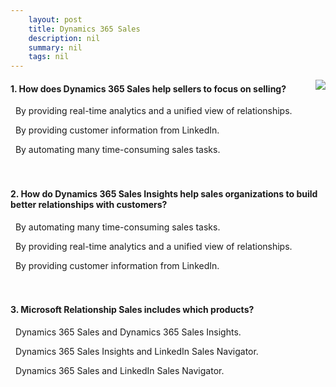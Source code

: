 ```yaml
---
    layout: post
    title: Dynamics 365 Sales 
    description: nil
    summary: nil
    tags: nil
---
```



 <a target="_blank" href="https://docs.microsoft.com/en-us/learn/modules/dynamics-365-for-sales/6-knowledge-check/"><i class="fas fa-external-link-alt"></i> </a>
 <img align="right" src="https://docs.microsoft.com/en-us/learn/achievements/d365-for-sales.svg">
####  1. How does Dynamics 365 Sales help sellers to focus on selling?


<i class='far fa-square'></i> &nbsp;&nbsp;By providing real-time analytics and a unified view of relationships.

<i class='far fa-square'></i> &nbsp;&nbsp;By providing customer information from LinkedIn.

<i class='fas fa-check-square' style='color: Dodgerblue;'></i> &nbsp;&nbsp;By automating many time-consuming sales tasks.
<br />
<br />
<br />

####  2. How do Dynamics 365 Sales Insights help sales organizations to build better relationships with customers?


<i class='far fa-square'></i> &nbsp;&nbsp;By automating many time-consuming sales tasks.

<i class='fas fa-check-square' style='color: Dodgerblue;'></i> &nbsp;&nbsp;By providing real-time analytics and a unified view of relationships.

<i class='far fa-square'></i> &nbsp;&nbsp;By providing customer information from LinkedIn.
<br />
<br />
<br />

####  3. Microsoft Relationship Sales includes which products?


<i class='far fa-square'></i> &nbsp;&nbsp;Dynamics 365 Sales and Dynamics 365 Sales Insights.

<i class='far fa-square'></i> &nbsp;&nbsp;Dynamics 365 Sales Insights and LinkedIn Sales Navigator.

<i class='fas fa-check-square' style='color: Dodgerblue;'></i> &nbsp;&nbsp;Dynamics 365 Sales and LinkedIn Sales Navigator.
<br />
<br />
<br />
